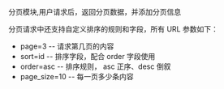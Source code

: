 分页模块,用户请求后，返回分页数据，并添加分页信息

分页请求中还支持自定义排序的规则和字段，所有 URL 参数如下：

* page=3 -- 请求第几页的内容
* sort=id -- 排序字段，配合 order 字段使用
* order=asc  -- 排序规则， asc 正序、desc 倒叙
* page_size=10 -- 每一页多少条内容
